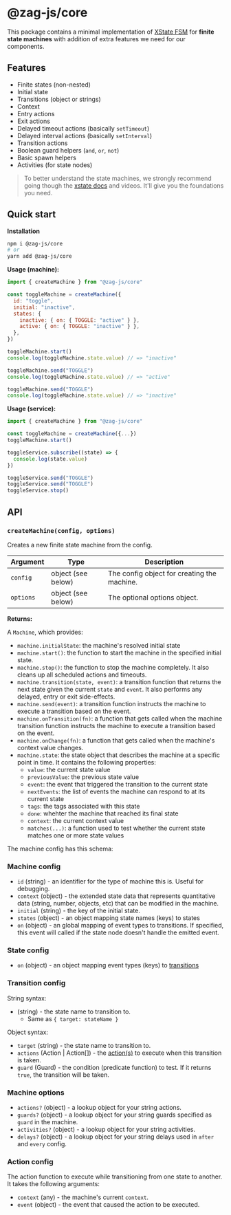 # @zag-js/core

This package contains a minimal implementation of [XState FSM](https://github.com/statelyai/xstate) for **finite state
machines** with addition of extra features we need for our components.

## Features

- Finite states (non-nested)
- Initial state
- Transitions (object or strings)
- Context
- Entry actions
- Exit actions
- Delayed timeout actions (basically `setTimeout`)
- Delayed interval actions (basically `setInterval`)
- Transition actions
- Boolean guard helpers (`and`, `or`, `not`)
- Basic spawn helpers
- Activities (for state nodes)

> To better understand the state machines, we strongly recommend going though the
> [xstate docs](https://xstate.js.org/docs/) and videos. It'll give you the foundations you need.

## Quick start

**Installation**

```bash
npm i @zag-js/core
# or
yarn add @zag-js/core
```

**Usage (machine):**

```js
import { createMachine } from "@zag-js/core"

const toggleMachine = createMachine({
  id: "toggle",
  initial: "inactive",
  states: {
    inactive: { on: { TOGGLE: "active" } },
    active: { on: { TOGGLE: "inactive" } },
  },
})

toggleMachine.start()
console.log(toggleMachine.state.value) // => "inactive"

toggleMachine.send("TOGGLE")
console.log(toggleMachine.state.value) // => "active"

toggleMachine.send("TOGGLE")
console.log(toggleMachine.state.value) // => "inactive"
```

**Usage (service):**

```js
import { createMachine } from "@zag-js/core"

const toggleMachine = createMachine({...})
toggleMachine.start()

toggleService.subscribe((state) => {
  console.log(state.value)
})

toggleService.send("TOGGLE")
toggleService.send("TOGGLE")
toggleService.stop()
```

## API

### `createMachine(config, options)`

Creates a new finite state machine from the config.

| Argument  | Type               | Description                                 |
| --------- | ------------------ | ------------------------------------------- |
| `config`  | object (see below) | The config object for creating the machine. |
| `options` | object (see below) | The optional options object.                |

**Returns:**

A `Machine`, which provides:

- `machine.initialState`: the machine's resolved initial state
- `machine.start()`: the function to start the machine in the specified initial state.
- `machine.stop()`: the function to stop the machine completely. It also cleans up all scheduled actions and timeouts.
- `machine.transition(state, event)`: a transition function that returns the next state given the current `state` and
  `event`. It also performs any delayed, entry or exit side-effects.
- `machine.send(event)`: a transition function instructs the machine to execute a transition based on the event.
- `machine.onTransition(fn)`: a function that gets called when the machine transition function instructs the machine to
  execute a transition based on the event.
- `machine.onChange(fn)`: a function that gets called when the machine's context value changes.
- `machine.state`: the state object that describes the machine at a specific point in time. It contains the following
  properties:
  - `value`: the current state value
  - `previousValue`: the previous state value
  - `event`: the event that triggered the transition to the current state
  - `nextEvents`: the list of events the machine can respond to at its current state
  - `tags`: the tags associated with this state
  - `done`: whehter the machine that reached its final state
  - `context`: the current context value
  - `matches(...)`: a function used to test whether the current state matches one or more state values

The machine config has this schema:

### Machine config

- `id` (string) - an identifier for the type of machine this is. Useful for debugging.
- `context` (object) - the extended state data that represents quantitative data (string, number, objects, etc) that can
  be modified in the machine.
- `initial` (string) - the key of the initial state.
- `states` (object) - an object mapping state names (keys) to states
- `on` (object) - an global mapping of event types to transitions. If specified, this event will called if the state
  node doesn't handle the emitted event.

### State config

- `on` (object) - an object mapping event types (keys) to [transitions](#transition-config)

### Transition config

String syntax:

- (string) - the state name to transition to.
  - Same as `{ target: stateName }`

Object syntax:

- `target` (string) - the state name to transition to.
- `actions` (Action | Action[]) - the [action(s)](#action-config) to execute when this transition is taken.
- `guard` (Guard) - the condition (predicate function) to test. If it returns `true`, the transition will be taken.

### Machine options

- `actions?` (object) - a lookup object for your string actions.
- `guards?` (object) - a lookup object for your string guards specified as `guard` in the machine.
- `activities?` (object) - a lookup object for your string activities.
- `delays?` (object) - a lookup object for your string delays used in `after` and `every` config.

### Action config

The action function to execute while transitioning from one state to another. It takes the following arguments:

- `context` (any) - the machine's current `context`.
- `event` (object) - the event that caused the action to be executed.
